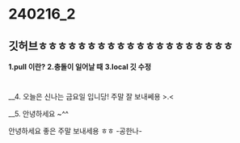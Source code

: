 # 240216_2
## 깃허브ㅎㅎㅎㅎㅎㅎㅎㅎㅎㅎㅎㅎㅎㅎㅎㅎㅎㅎㅎㅎ

__1.pull 이란?__
__2.충돌이 일어날 때__
__3.local 깃 수정__
#
__4. 오늘은 신나는 금요일 입니당! 주말 잘 보내쎄용 >.<

__5. 안녕하세요 ~^^

안녕하세요 좋은 주말 보내세용 ㅎㅎ -공한나-
